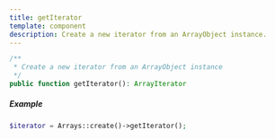 ```yaml
---
title: getIterator
template: component
description: Create a new iterator from an ArrayObject instance.
---
```


```php
/**
 * Create a new iterator from an ArrayObject instance
 */
public function getIterator(): ArrayIterator
```

##### Example

```php
$iterator = Arrays::create()->getIterator();
```
